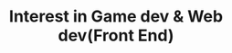 <div id="header" align="center">
  <h1>Interest in Game dev & Web dev(Front End)</h1>
<img src="https://komarev.com/ghpvc/?username=Rivaldhy1&style=flat-square&color=blue" alt=""/>
</div>
